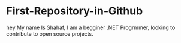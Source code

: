 First-Repository-in-Github
==========================
hey My name Is Shahaf, I am a begginer .NET Progrmmer,
looking to contribute to open source projects.

